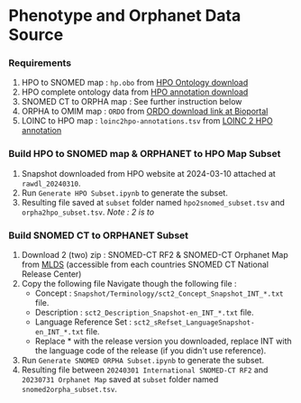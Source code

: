 # Phenotype and Orphanet Data Source

### Requirements
1. HPO to SNOMED map : ```hp.obo``` from [HPO Ontology download](https://hpo.jax.org/app/data/ontology)
2. HPO complete ontology data from [HPO annotation download](https://hpo.jax.org/app/data/annotations)
3. SNOMED CT to ORPHA map : See further instruction below
4. ORPHA to OMIM map : ```ORDO``` from [ORDO download link at Bioportal](https://bioportal.bioontology.org/ontologies/ORDO)
5. LOINC to HPO map : ```loinc2hpo-annotations.tsv``` from [LOINC 2 HPO annotation](https://github.com/TheJacksonLaboratory/loinc2hpoAnnotation.git)


### Build HPO to SNOMED map & ORPHANET to HPO Map Subset
1. Snapshot downloaded from HPO website at 2024-03-10 attached at ```rawdl_20240310```.
2. Run ```Generate HPO Subset.ipynb``` to generate the subset.
3. Resulting file saved at ```subset``` folder named ```hpo2snomed_subset.tsv``` and ```orpha2hpo_subset.tsv```. *Note : 2 is to*

### Build SNOMED CT to ORPHANET Subset
1. Download 2 (two) zip : SNOMED-CT RF2 & SNOMED-CT Orphanet Map from [MLDS](https://mlds.ihtsdotools.org/#/landing) (accessible from each countries SNOMED CT National Release Center)
2. Copy the following file Navigate though the following file : 
   - Concept : ```Snapshot/Terminology/sct2_Concept_Snapshot_INT_*.txt``` file.
   - Description : ```sct2_Description_Snapshot-en_INT_*.txt``` file.
   - Language Reference Set : ```sct2_sRefset_LanguageSnapshot-en_INT_*.txt``` file.
   - Replace * with the release version you downloaded, replace INT with the language code of the release (if you didn't use reference).
3. Run ```Generate SNOMED ORPHA Subset.ipynb``` to generate the subset.
4. Resulting file between ```20240301 International SNOMED-CT RF2``` and ```20230731 Orphanet Map``` saved at ```subset``` folder named ```snomed2orpha_subset.tsv```.